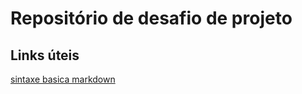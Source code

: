 # Repositório de desafio de projeto


## Links úteis
[sintaxe basica markdown](https://www.markdownguide.org/basic-sintax/)
